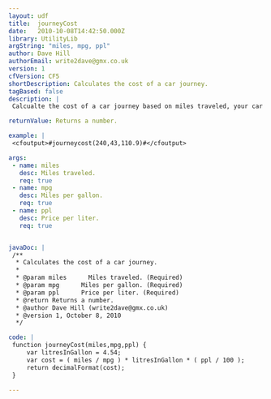 ```yaml
---
layout: udf
title:  journeyCost
date:   2010-10-08T14:42:50.000Z
library: UtilityLib
argString: "miles, mpg, ppl"
author: Dave Hill
authorEmail: write2dave@gmx.co.uk
version: 1
cfVersion: CF5
shortDescription: Calculates the cost of a car journey.
tagBased: false
description: |
 Calcualte the cost of a car journey based on miles traveled, your car's MPG and the cost of fulel per litre.  Defaults set to UK values.

returnValue: Returns a number.

example: |
 <cfoutput>#journeycost(240,43,110.9)#</cfoutput>

args:
 - name: miles
   desc: Miles traveled.
   req: true
 - name: mpg
   desc: Miles per gallon.
   req: true
 - name: ppl
   desc: Price per liter.
   req: true


javaDoc: |
 /**
  * Calculates the cost of a car journey.
  * 
  * @param miles      Miles traveled. (Required)
  * @param mpg      Miles per gallon. (Required)
  * @param ppl      Price per liter. (Required)
  * @return Returns a number. 
  * @author Dave Hill (write2dave@gmx.co.uk) 
  * @version 1, October 8, 2010 
  */

code: |
 function journeyCost(miles,mpg,ppl) {
     var litresInGallon = 4.54;
     var cost = ( miles / mpg ) * litresInGallon * ( ppl / 100 );
     return decimalFormat(cost);
 }

---
```


